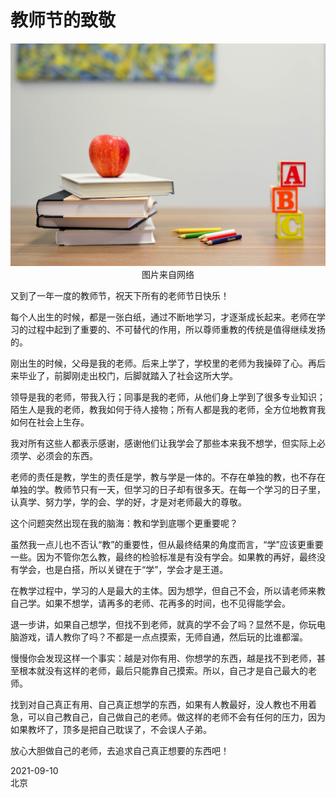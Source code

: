 # 教师节的致敬

<div align=center>

![刘心泉说](https://github.com/unetman/works/blob/master/resources/2021/20210910001.jpg?raw=true)  
图片来自网络

<div align=left>

又到了一年一度的教师节，祝天下所有的老师节日快乐！

每个人出生的时候，都是一张白纸，通过不断地学习，才逐渐成长起来。老师在学习的过程中起到了重要的、不可替代的作用，所以尊师重教的传统是值得继续发扬的。

刚出生的时候，父母是我的老师。后来上学了，学校里的老师为我操碎了心。再后来毕业了，前脚刚走出校门，后脚就踏入了社会这所大学。

领导是我的老师，带我入行；同事是我的老师，从他们身上学到了很多专业知识；陌生人是我的老师，教我如何于待人接物；所有人都是我的老师，全方位地教育我如何在社会上生存。

我对所有这些人都表示感谢，感谢他们让我学会了那些本来我不想学，但实际上必须学、必须会的东西。

老师的责任是教，学生的责任是学，教与学是一体的。不存在单独的教，也不存在单独的学。教师节只有一天，但学习的日子却有很多天。在每一个学习的日子里，认真学、努力学，学的会、学的好，才是对老师最大的尊敬。

这个问题突然出现在我的脑海：教和学到底哪个更重要呢？

虽然我一点儿也不否认“教”的重要性，但从最终结果的角度而言，“学”应该更重要一些。因为不管你怎么教，最终的检验标准是有没有学会。如果教的再好，最终没有学会，也是白搭，所以关键在于“学”，学会才是王道。

在教学过程中，学习的人是最大的主体。因为想学，但自己不会，所以请老师来教自己学。如果不想学，请再多的老师、花再多的时间，也不见得能学会。

退一步讲，如果自己想学，但找不到老师，就真的学不会了吗？显然不是，你玩电脑游戏，请人教你了吗？不都是一点点摸索，无师自通，然后玩的比谁都溜。

慢慢你会发现这样一个事实：越是对你有用、你想学的东西，越是找不到老师，甚至根本就没有这样的老师，最后只能靠自己摸索。所以，自己才是自己最大的老师。

找到对自己真正有用、自己真正想学的东西，如果有人教最好，没人教也不用着急，可以自己教自己，自己做自己的老师。做这样的老师不会有任何的压力，因为如果教坏了，顶多是把自己耽误了，不会误人子弟。

放心大胆做自己的老师，去追求自己真正想要的东西吧​！​


2021-09-10  
北京
